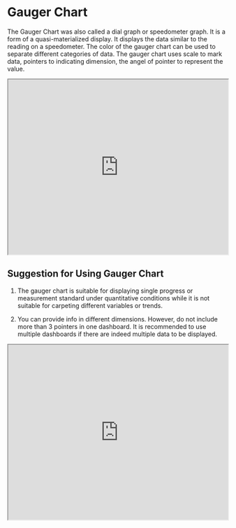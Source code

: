 # Gauger Chart

The Gauger Chart was also called a dial graph or speedometer graph. It is a form of a quasi-materialized display. It displays the data similar to the reading on a speedometer. The color of the gauger chart can be used to separate different categories of data. The gauger chart uses scale to mark data, pointers to indicating dimension, the angel of pointer to represent the value. 

<iframe max-width="830" width="100%" height="400" 
src="https://gallery.echartsjs.com/view-lite.html?cid=xH1vxib94f">
</iframe>

## Suggestion for Using Gauger Chart

1. The gauger chart is suitable for displaying single progress or measurement standard under quantitative conditions while it is not suitable for carpeting different variables or trends.

2. You can provide info in different dimensions. However, do not include more than 3 pointers in one dashboard. It is recommended to use multiple dashboards if there are indeed multiple data to be displayed.

<iframe max-width="830" width="100%" height="400" 
src="https://gallery.echartsjs.com/view-lite.html?cid=gauge-car">
</iframe>
